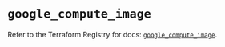# `google_compute_image`

Refer to the Terraform Registry for docs: [`google_compute_image`](https://registry.terraform.io/providers/hashicorp/google/6.11.1/docs/resources/compute_image).

